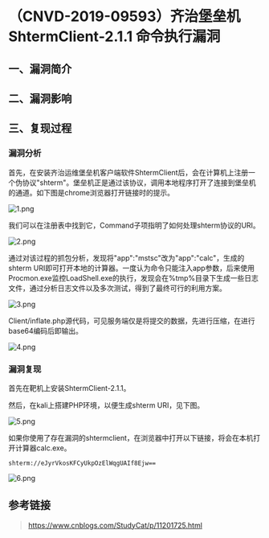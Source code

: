 （CNVD-2019-09593）齐治堡垒机 ShtermClient-2.1.1 命令执行漏洞
=============================================================

一、漏洞简介
------------

二、漏洞影响
------------

三、复现过程
------------

### 漏洞分析

首先，在安装齐治运维堡垒机客户端软件ShtermClient后，会在计算机上注册一个伪协议"shterm"。堡垒机正是通过该协议，调用本地程序打开了连接到堡垒机的通道。如下图是chrome浏览器打开链接时的提示。

![1.png](./resource/(CNVD-2019-09593)齐治堡垒机ShtermClient-2.1.1命令执行漏洞/media/rId25.png)

我们可以在注册表中找到它，Command子项指明了如何处理shterm协议的URI。

![2.png](./resource/(CNVD-2019-09593)齐治堡垒机ShtermClient-2.1.1命令执行漏洞/media/rId26.png)

通过对该过程的抓包分析，发现将"app":"mstsc"改为"app":"calc"，生成的shterm
URI即可打开本地的计算器。一度认为命令只能注入app参数，后来使用Procmon.exe监控LoadShell.exe的执行，发现会在%tmp%目录下生成一些日志文件，通过分析日志文件以及多次测试，得到了最终可行的利用方案。

![3.png](./resource/(CNVD-2019-09593)齐治堡垒机ShtermClient-2.1.1命令执行漏洞/media/rId27.png)

Client/inflate.php源代码，可见服务端仅是将提交的数据，先进行压缩，在进行base64编码后即输出。

![4.png](./resource/(CNVD-2019-09593)齐治堡垒机ShtermClient-2.1.1命令执行漏洞/media/rId28.png)

### 漏洞复现

首先在靶机上安装ShtermClient-2.1.1。

然后，在kali上搭建PHP环境，以便生成shterm URI，见下图。

![5.png](./resource/(CNVD-2019-09593)齐治堡垒机ShtermClient-2.1.1命令执行漏洞/media/rId30.png)

如果你使用了存在漏洞的shtermclient，在浏览器中打开以下链接，将会在本机打开计算器calc.exe。

    shterm://eJyrVkosKFCyUkpOzElWqgUAIf8Ejw==

![6.png](./resource/(CNVD-2019-09593)齐治堡垒机ShtermClient-2.1.1命令执行漏洞/media/rId31.png)

参考链接
--------

> https://www.cnblogs.com/StudyCat/p/11201725.html
